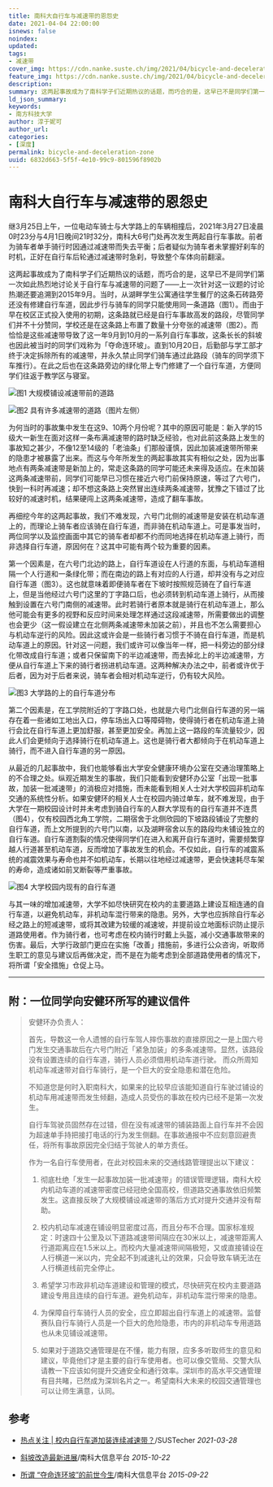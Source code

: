 ```yaml
---
title: 南科大自行车与减速带的恩怨史
date: 2021-04-04 22:00:00
isnews: false
noindex:
updated:
tags:
- 减速带
cover_img: https://cdn.nanke.suste.ch/img/2021/04/bicycle-and-deceleration-zone/banner.jpg
feature_img: https://cdn.nanke.suste.ch/img/2021/04/bicycle-and-deceleration-zone/banner.jpg
description:
summary: 这两起事故成为了南科学子们近期热议的话题，而巧合的是，这早已不是同学们第一次如此热烈地讨论关于自行车与减速带的问题了——上一次针对这一议题的讨论热潮还要追溯到2015年9月。
ld_json_summary:
keywords:
- 南方科技大学
author: 淳于妮可
author_url:
categories:
- [深度]
permalink: bicycle-and-deceleration-zone
uuid: 6832d663-5f5f-4e10-99c9-801596f8902b
---
```


# 南科大自行车与减速带的恩怨史

继3月25日上午，一位电动车骑士与大学路上的车辆相撞后，2021年3月27日凌晨0时23分与4月1日晚间21时32分，南科大6号门处再次发生两起自行车事故。前者为骑车者单手骑行时因通过减速带而失去平衡；后者疑似为骑车者未掌握好刹车的时机，正好在自行车后轮通过减速带时急刹，导致整个车体向前翻滚。

这两起事故成为了南科学子们近期热议的话题，而巧合的是，这早已不是同学们第一次如此热烈地讨论关于自行车与减速带的问题了——上一次针对这一议题的讨论热潮还要追溯到2015年9月。当时，从湖畔学生公寓通往学生餐厅的这条石砖路旁还没有修建自行车道，因此步行与骑车的同学只能使用同一条道路（图1）。而由于早在校区正式投入使用的初期，这条路就已经是自行车事故高发的路段，尽管同学们并不十分赞同，学校还是在这条路上布置了数量十分夸张的减速带（图2）。而恰恰是这些减速带导致了这一年9月到10月的一系列自行车事故，这条长长的斜坡也因此被当时的同学们戏称为「夺命连环坡」。直到10月20日，后勤部与学工部才终于决定拆除所有的减速带，并永久禁止同学们骑车通过此路段（骑车的同学须下车推行）。在此之后也在这条路旁边的绿化带上专门修建了一个自行车道，方便同学们往返于教学区与寝室。

![图1 大规模铺设减速带前的道路](https://cdn.nanke.suste.ch/img/2021/04/bicycle-and-deceleration-zone/减速带.jpeg)

![图2 具有许多减速带的道路（图片左侧）](https://cdn.nanke.suste.ch/img/2021/04/bicycle-and-deceleration-zone/lakeside-2016.jpg)

为何当时的事故集中发生在这9、10两个月份呢？其中的原因可能是：新入学的15级大一新生在面对这样一条布满减速带的路时缺乏经验，也对此前这条路上发生的事故知之甚少，不像12至14级的「老油条」们那般谨慎，因此加装减速带所带来的隐患才被暴露了出来。而这与今年所发生的两起事故其实有相似之处，因为出事地点有两条减速带是新加上的，常走这条路的同学可能还未来得及适应。在未加装这两条减速带前，同学们可能早已习惯在接近六号门前保持原速，等过了六号门，快到一科时再减速；却不想这条路上突然冒出连续两条减速带，犹豫之下错过了比较好的减速时机，结果硬闯上这两条减速带，造成了翻车事故。

再细挖今年的这两起事故，我们不难发现，六号门北侧的减速带是安装在机动车道上的，而理论上骑车者应该骑在自行车道，而非骑在机动车道上。可是事发当时，两位同学以及监控画面中其它的骑车者却都不约而同地选择在机动车道上骑行，而非选择自行车道，原因何在？这其中可能有两个较为重要的因素。

第一个因素是，在六号门北边的路上，自行车道设在人行道的东面，与机动车道相隔一个人行道和一条绿化带；而在南边的路上有对应的人行道，却并没有与之对应自行车道（图3）。这也就意味着即便骑车者在下坡时按照规范骑在了自行车道上，但是当他经过六号门这里的丁字路口后，也必须转到机动车道上骑行，从而接触到设置在六号门南侧的减速带。此时若骑行者原本就是骑行在机动车道上，那么他可能会有更多的视野和反应时间来处理怎样通过这段减速带，所需要做出的调整也会更少（这一假设建立在北侧两条减速带未加装之前），并且也不怎么需要担心与机动车逆行的风险。因此这或许会是一些骑行者习惯于不骑在自行车道，而是机动车道上的原因。针对这一问题，我们或许可以像当年一样，把一科旁边的部分绿化带改成自行车道；或者只保留南下的半边减速带，而去掉北上的半边减速带，方便从自行车道上下来的骑行者拐进机动车道。这两种解决办法之中，前者或许优于后者，因为对于后者来说，骑车者会相对机动车逆行，仍有较大风险。

![图3 大学路的上的自行车道分布](https://cdn.nanke.suste.ch/img/2021/04/bicycle-and-deceleration-zone/gate6.jpg)

第二个因素是，在工学院附近的丁字路口处，也就是六号门北侧自行车道的另一端存在着一些诸如工地出入口，停车场出入口等障碍物，使得骑行者在机动车道上骑行会比在自行车道上更加舒服，甚至更加安全。再加上这一路段的车流量较少，因此人们会更倾向于选择骑行在机动车道上。这也是骑行者大都倾向于在机动车道上骑行，而不进入自行车道的另一原因。

从最近的几起事故中，我们也能够看出大学安全健康环境办公室在交通治理策略上的不合理之处。纵观近期发生的事故，我们只能看到安健环办公室「出现一批事故，加装一批减速带」的消极应对措施，而未能看到相关人士对大学校园非机动车交通的系统性分析。如果安健环的相关人士在校园内骑过单车，就不难发现，由于大学在一期校园设计时并未考虑到骑自行车的人群大学现有的自行车道并不连贯（图4），仅有校园西北角工学院，二期宿舍于北侧欣园的下坡路段铺设了完整的自行车道，而上文所提到的六号门以南，以及湖畔宿舍以东的路段均未铺设独立的自行车道。自行车道割裂的情况使得同学们在进入和离开自行车道时，需要频繁穿越人行道甚至机动车道，反而增加了事故发生的机会。不仅如此，自行车的减震系统的减震效果与寿命也并不如机动车，长期以往地经过减速带，更会快速耗尽车架的寿命，造成诸如前叉断裂等严重事故。

![图4 大学校园内现有的自行车道](https://cdn.nanke.suste.ch/img/2021/04/bicycle-and-deceleration-zone/自行车道.jpg)

与其一味的增加减速带，大学不如尽快研究在校内的主要道路上建设互相连通的自行车道，以避免机动车，非机动车混行带来的隐患。另外，大学也应拆除自行车必经之路上的短减速带，或将其改建为较缓的减速坡，并提前设立地面标识防止提示道路使用者。作为骑行者，也可考虑在校内骑行时戴上头盔，减小交通事故带来的伤害。最后，大学行政部门更应在实施「改善」措施前，多进行公众咨询，听取师生职工的意见与建议后再做决定，而不是在为能考虑到全部道路使用者的情况下，将所谓「安全措施」仓促上马。

---

## 附：一位同学向安健环所写的建议信件

> 安健环办负责人：
>
> 首先，导数这一令人遗憾的自行车驾人摔伤事故的直接原因之一是上国六号门发生交通事故后在六号门附近「紧急加装」的多条减速带。显然，该路段没有设置连续的自行车道，骑行人员必须借用机动车道行驶。 而众所周知机动车减速带对自行车骑行，是一个巨大的安全隐患和潜在危险。
>
> 不知道您是何时入职南科大，如果来的比较早应该能知道自行车驶过铺设的机动车用减速带而发生倾翻，造成人员受伤的事故在校内已经不是第一次发生。
>
> 自行车驾驶员固然存在过错，但在没有减速带的铺装路面上自行车并不会因为超速单手持把接打电话的行为发生侧翻。在事故通报中不应刻意回避责任，将所有事故原因完全归结于驾驶人的单方责任。
>
> 作为一名自行车使用者，在此对校园未来的交通线路管理提出以下建议：
>
> 1. 彻底杜绝「发生一起事故加装一批减速带」的错误管理逻辑，南科大校内机动车道的减速带密度已经冠绝全国高校，但道路交通事故依旧频繁发生。这直接反映了大规模铺设减速带的落后方式对提升交通并没有帮助。
>
> 2. 校内机动车减速在铺设明显密度过高，而且分布不合理。国家标准规定：时速四十公里及以下道路减速带间隔应在30米以上，减速带距离人行道距离应在1.5米以上。而校内大量减速带间隔极短，又或直接铺设在人行横道一米以内，完全起不到减速礼让的效果，只会导致车辆无法在人行横道线前完全停止。
>
> 3. 希望学习市政非机动车道建设和管理的模式，尽快研究在校内主要道路建设专用且连续的自行车道。避免机动车，非机动车混行带来的隐患。
> 4. 为保障自行车骑行人员的安全，应立即超出自行车道上的减速带。监督赛队自行车骑行人员是一个巨大的危险隐患，市内的非机动车专用道路也从未见铺设减速带。
> 5. 如果对于道路交通管理是在不懂，能力有限，应多多听取师生的意见和建议，毕竟他们才是主要的自行车使用者。也可以像交管局、交警大队请教一下应该如何提升交通安全和通行效率。深圳市的高水平交通管理有目共睹，已然成为深圳名片之一。希望南科大未来的校园交通管理也可以让师生满意，认同。

## 参考

- [热点关注 | 校内自行车道加装连续减速带？](https://mp.weixin.qq.com/s/uySmg4lHEiy_D5iMj3rZSg)/SUSTecher *2021-03-28*

- [斜坡改造最新进展](https://mp.weixin.qq.com/s/EQp0q3eaoGivKWxLJ08mYA)/南科大信息平台 *2015-10-22*

-  [所谓 “夺命连环坡”的前世今生](https://mp.weixin.qq.com/s/Zf2KJ0k8fkN5mBbRCTq5Iw)/南科大信息平台 *2015-09-22*

